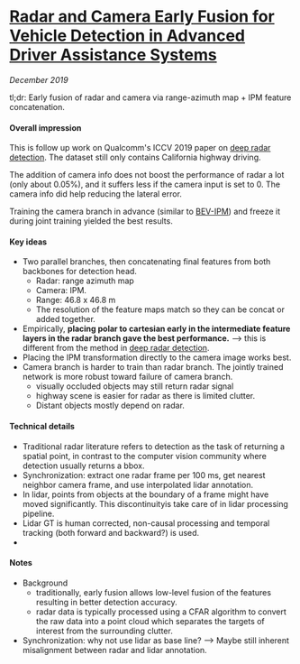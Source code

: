 # [Radar and Camera Early Fusion for Vehicle Detection in Advanced Driver Assistance Systems](https://ml4ad.github.io/files/papers/Radar%20and%20Camera%20Early%20Fusion%20for%20Vehicle%20Detection%20in%20Advanced%20Driver%20Assistance%20Systems.pdf)

_December 2019_

tl;dr: Early fusion of radar and camera via range-azimuth map + IPM feature concatenation.

#### Overall impression
This is follow up work on Qualcomm's ICCV 2019 paper on [deep radar detection](radar_fft_qcom.md). The dataset still only contains California highway driving. 

The addition of camera info does not boost the performance of radar a lot (only about 0.05%), and it suffers less if the camera input is set to 0. The camera info did help reducing the lateral error. 

Training the camera branch in advance (similar to [BEV-IPM](bev_od_ipm.md)) and freeze it during joint training yielded the best results. 

#### Key ideas
- Two parallel branches, then concatenating final features from both backbones for detection head. 
	- Radar: range azimuth map
	- Camera: IPM. 
	- Range: 46.8 x 46.8 m
	- The resolution of the feature maps match so they can be concat or added together.
- Empirically, **placing polar to cartesian early in the intermediate feature layers in the radar branch gave the best performance.** --> this is different from the method in [deep radar detection](radar_fft_qcom.md).
- Placing the IPM transformation directly to the camera image works best.
- Camera branch is harder to train than radar branch. The jointly trained network is more robust toward failure of camera branch.
	- visually occluded objects may still return radar signal
	- highway scene is easier for radar as there is limited clutter.
	- Distant objects mostly depend on radar. 

#### Technical details
- Traditional radar literature refers to detection as the task of returning a spatial point, in contrast to the computer vision community where detection usually returns a bbox.
- Synchronization: extract one radar frame per 100 ms, get nearest neighbor camera frame, and use interpolated lidar annotation.
- In lidar, points from objects at the boundary of a frame might have moved significantly. This discontinuityis take care of in lidar processing pipeline.
- Lidar GT is human corrected, non-causal processing and temporal tracking (both forward and backward?) is used. 
- 

#### Notes
- Background
	- traditionally, early fusion allows low-level fusion of the features resulting in better detection accuracy.
	- radar data is typically processed using a CFAR algorithm to convert the raw data into a point cloud which separates the targets of interest from the surrounding clutter.
- Synchronization: why not use lidar as base line? --> Maybe still inherent misalignment between radar and lidar annotation. 

